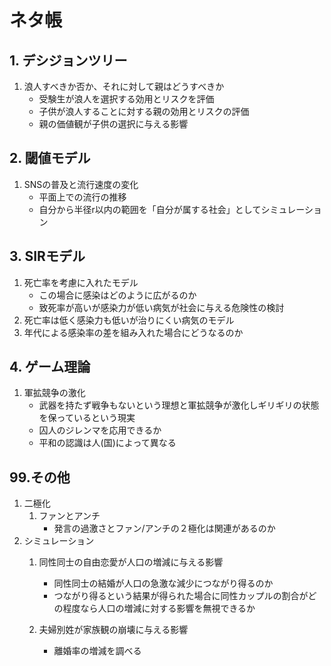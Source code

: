 # ネタ帳
## 1. デシジョンツリー
1. 浪人すべきか否か、それに対して親はどうすべきか
    * 受験生が浪人を選択する効用とリスクを評価
    * 子供が浪人することに対する親の効用とリスクの評価
    * 親の価値観が子供の選択に与える影響 

## 2. 閾値モデル
1. SNSの普及と流行速度の変化
    * 平面上での流行の推移
    * 自分から半径r以内の範囲を「自分が属する社会」としてシミュレーション
## 3. SIRモデル
1. 死亡率を考慮に入れたモデル
    * この場合に感染はどのように広がるのか
    * 致死率が高いが感染力が低い病気が社会に与える危険性の検討
2. 死亡率は低く感染力も低いが治りにくい病気のモデル
3. 年代による感染率の差を組み入れた場合にどうなるのか

## 4. ゲーム理論
1. 軍拡競争の激化
    * 武器を持たず戦争もないという理想と軍拡競争が激化しギリギリの状態を保っているという現実
    * 囚人のジレンマを応用できるか
    * 平和の認識は人(国)によって異なる

## 99.その他

1. 二極化
    1. ファンとアンチ
        * 発言の過激さとファン/アンチの２極化は関連があるのか
2. シミュレーション
    1. 同性同士の自由恋愛が人口の増減に与える影響
        * 同性同士の結婚が人口の急激な減少につながり得るのか
        * つながり得るという結果が得られた場合に同性カップルの割合がどの程度なら人口の増減に対する影響を無視できるか
    
    2. 夫婦別姓が家族観の崩壊に与える影響
        * 離婚率の増減を調べる